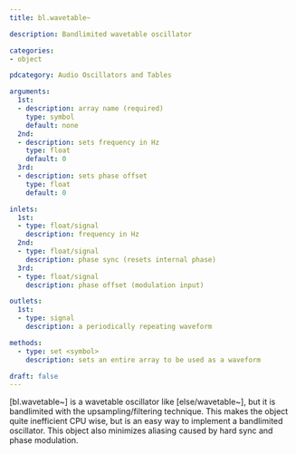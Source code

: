 ```yaml
---
title: bl.wavetable~

description: Bandlimited wavetable oscillator

categories:
- object

pdcategory: Audio Oscillators and Tables

arguments:
  1st:
  - description: array name (required)
    type: symbol
    default: none
  2nd:
  - description: sets frequency in Hz
    type: float
    default: 0
  3rd:
  - description: sets phase offset
    type: float
    default: 0

inlets:
  1st:
  - type: float/signal
    description: frequency in Hz
  2nd:
  - type: float/signal
    description: phase sync (resets internal phase)
  3rd:
  - type: float/signal
    description: phase offset (modulation input)

outlets:
  1st:
  - type: signal
    description: a periodically repeating waveform

methods:
  - type: set <symbol>
    description: sets an entire array to be used as a waveform

draft: false
---
```


[bl.wavetable~] is a wavetable oscillator like [else/wavetable~], but it is bandlimited with the upsampling/filtering technique. This makes the object quite inefficient CPU wise, but is an easy way to implement a bandlimited oscillator. This object also minimizes aliasing caused by hard sync and phase modulation.
